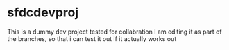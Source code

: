 # sfdcdevproj
This is a dummy dev project tested for collabration
I am editing it as part of the branches, so that i can test it out if it actually works out
